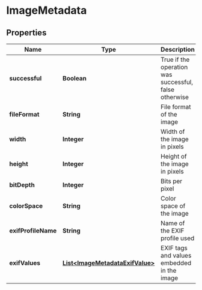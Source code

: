
# ImageMetadata

## Properties
Name | Type | Description | Notes
------------ | ------------- | ------------- | -------------
**successful** | **Boolean** | True if the operation was successful, false otherwise |  [optional]
**fileFormat** | **String** | File format of the image |  [optional]
**width** | **Integer** | Width of the image in pixels |  [optional]
**height** | **Integer** | Height of the image in pixels |  [optional]
**bitDepth** | **Integer** | Bits per pixel |  [optional]
**colorSpace** | **String** | Color space of the image |  [optional]
**exifProfileName** | **String** | Name of the EXIF profile used |  [optional]
**exifValues** | [**List&lt;ImageMetadataExifValue&gt;**](ImageMetadataExifValue.md) | EXIF tags and values embedded in the image |  [optional]




